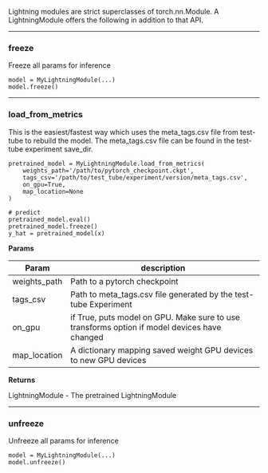 Lightning modules are strict superclasses of torch.nn.Module. A LightningModule offers the following in addition to that API.

---    
### freeze 
Freeze all params for inference
```{.python}
model = MyLightningModule(...)
model.freeze()
```

---    
### load_from_metrics
This is the easiest/fastest way which uses the meta_tags.csv file from test-tube to rebuild the model.
The meta_tags.csv file can be found in the test-tube experiment save_dir.       

```{.python}
pretrained_model = MyLightningModule.load_from_metrics(
    weights_path='/path/to/pytorch_checkpoint.ckpt',
    tags_csv='/path/to/test_tube/experiment/version/meta_tags.csv',
    on_gpu=True,
    map_location=None
)
    
# predict
pretrained_model.eval()
pretrained_model.freeze()
y_hat = pretrained_model(x)
```

**Params**    

| Param  | description  |
|---|---|
|  weights_path | Path to a pytorch checkpoint  |
|  tags_csv | Path to meta_tags.csv file generated by the test-tube Experiment  |
|  on_gpu | if True, puts model on GPU. Make sure to use transforms option if model devices have changed  |
|  map_location | A dictionary mapping saved weight GPU devices to new GPU devices |

**Returns**    

LightningModule - The pretrained LightningModule

---    
### unfreeze 
Unfreeze all params for inference
```{.python}
model = MyLightningModule(...)
model.unfreeze()
```


